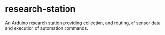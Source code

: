 # research-station
An Arduino research station providing collection, and routing, of sensor data and execution of automation commands.
